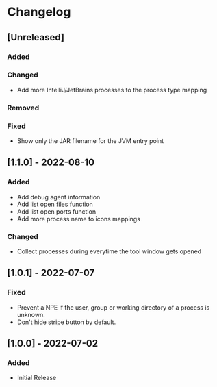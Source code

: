 # Changelog

## [Unreleased]
### Added

### Changed
- Add more IntelliJ/JetBrains processes to the process type mapping

### Removed

### Fixed
- Show only the JAR filename for the JVM entry point

## [1.1.0] - 2022-08-10
### Added
- Add debug agent information
- Add list open files function
- Add list open ports function
- Add more process name to icons mappings

### Changed
- Collect processes during everytime the tool window gets opened

## [1.0.1] - 2022-07-07
### Fixed
- Prevent a NPE if the user, group or working directory of a process is unknown.
- Don't hide stripe button by default.

## [1.0.0] - 2022-07-02
### Added
- Initial Release